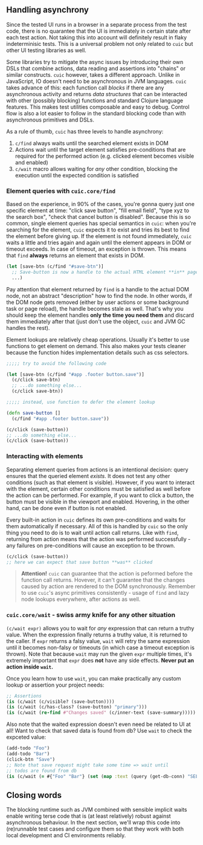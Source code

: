 ## Handling asynchrony 

Since the tested UI runs in a browser in a separate process from the 
test code, there is no quarantee that the UI is immediately in certain 
state after each test action. Not taking this into account will definitely 
result in flaky indeterminisic tests. This is a universal problem not only 
related to `cuic` but other UI testing libraries as well. 

Some libraries try to mitigate the async issues by introducing their 
own DSLs that combine actions, data reading and assertions into "chains" 
or similar constructs. `cuic` however, takes a different approach. Unlike 
in JavaScript, IO doesn't need to be asynchronous in JVM languages. `cuic` 
takes advance of this: each function call *blocks* if there are any asynchronous 
activity and returns *data structures* that can be interacted with other 
(possibly blocking) functions and standard Clojure language features. This 
makes test utilities composable and easy to debug. Control flow is also a 
lot easier to follow in the standard blocking code than with asynchronous
primitives and DSLs.

As a rule of thumb, `cuic` has three levels to handle asynchrony:

  1. `c/find` always waits until the searched element exists in DOM 
  2. Actions wait until the target element satisfies pre-conditions that are
     required for the performed action (e.g. clicked element becomes visible 
     and enabled)
  3. `c/wait` macro allows waiting for *any* other condition, blocking the 
     execution until the expected condition is satisfied 

### Element queries with `cuic.core/find` 

Based on the experience, in 90% of the cases, you're gonna query just one 
specific element at time: "click save button", "fill email field",  "type 
xyz to the search box", "check that cancel button is disabled". Because 
this is so common, single element queries has special semantics in `cuic`: 
when you're searching for the element, `cuic` expects it to exist and tries 
its best to find the element before giving up. If the element is not found 
immediately, `cuic` waits a little and tries again and again until the element 
appears in DOM or timeout exceeds. In case of timeout, an exception is thrown. 
This means that `find` **always** returns an element that exists in DOM.

```clojure 
(let [save-btn (c/find "#save-btn")]
  ;; Save-button is now a handle to the actual HTML element **in** page  
  ...)
```

Pay attention that element returned by `find` is a handle to the 
actual DOM node, not an abstract "description" how to find the node.
In other words, if the DOM node gets removed (either by user actions
or some background task or page reload), the handle becomes stale as 
well. That's why you should keep the element handles **only the time 
you need them** and discard them immediately after that (just don't
use the object, `cuic` and JVM GC handles the rest).

Element lookups are relatively cheap operations. Usually it's better
to use functions to get element on demand. This also makes your tests
cleaner because the function hides implementation details such as 
css selectors.

````clojure 
;;;;; try to avoid the following code

(let [save-btn (c/find "#app .footer button.save")]
  (c/click save-btn)
  ;; ...do something else...
  (c/click save-btn))

;;;;; instead, use function to defer the element lookup

(defn save-button []
  (c/find "#app .footer button.save"))

(c/click (save-button))
;; ...do something else...
(c/click (save-button))
````

### Interacting with elements

Separating element queries from actions is an intentional decision:
query ensures that the queried element *exists*. It does not test any
other conditions (such as that element is visible). However, if you 
want to interact with the element, certain other conditions must be 
satisfied as well before the action can be performed. For example, if you
want to click a button, the button must be visible in the viewport and
enabled. Hovering, in the other hand, can be done even if button is
not enabled. 

Every built-in action in `cuic` defines its own pre-conditions and waits
for them automatically if necessary. All of this is handled by `cuic` so
the only thing you need to do is to wait until action call returns.
Like with `find`, returning from action means that the action was 
performed successfully - any failures on pre-conditions will cause
an exception to be thrown.

```clojure 
(c/click (save-button))
;; here we can expect that save button **was** clicked
```

> **Attention!** `cuic` can guarantee that the action is peformed before 
> the function call returns. Hovever, it can't guarantee that the changes 
> caused by action are rendered to the DOM synchronously. Remember to use 
> `cuic`'s async primitives consistently - usage of `find` and lazy 
> node lookups everywhere, after actions as well. 

### `cuic.core/wait` - swiss army knife for **any** other situation

`(c/wait expr)` allows you to wait for *any* expression that can
return a truthy value. When the expression finally returns a truthy
value, it is returned to the caller. If `expr` returns a falsy value, 
`wait` will retry the same expression until it becomes non-falsy or 
timeouts (in which case a timeout exception is thrown). Note that 
because `wait` may run the given `expr`  multiple times, it's 
extremely important that `expr` does **not** have any side effects. 
**Never put an action inside `wait`.**

Once you learn how to use `wait`, you can make practically any
custom lookup or assertion your project needs:

```clojure 
;; Assertions
(is (c/wait (c/visible? (save-button))))
(is (c/wait (c/has-class? (save-button) "primary"))) 
(is (c/wait (re-find #"Changes saved" (c/inner-text (save-summary)))))
``` 

Also note that the waited expression doesn't even need be related 
to UI at all! Want to check that saved data is found from db? 
Use `wait` to check the expceted value:

```clojure 
(add-todo "Foo")
(add-todo "Bar")
(click-btn "Save")
;; Note that save request might take some time => wait until
;; todos are found from db
(is (c/wait (= #{"Foo" "Bar"} (set (map :text (query (get-db-conn) "SELECT text FROM todos"))))))
```

## Closing words

The blocking runtime such as JVM combined with sensible implicit waits enable
writing terse code that is (at least relatively) robust against asynchronous
behaviour. In the next section, we'll wrap this code into (re)runnable test 
cases and configure them so that they work with both local development and 
CI environments reliably. 
